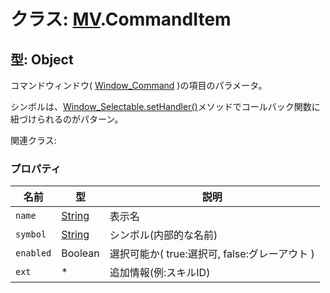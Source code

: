 # クラス: [MV](MV.md).CommandItem

## 型: Object
コマンドウィンドウ( [Window_Command](Window_Command.md) )の項目のパラメータ。

シンボルは、[Window_Selectable.setHandler()](Window_Selectable.md#sethandler-symbol-method)メソッドでコールバック関数に紐づけられるのがパターン。

関連クラス: 


### プロパティ

| 名前 | 型 | 説明 |
| --- | --- | --- |
| `name` | [String](String.md) | 表示名 |
| `symbol` | [String](String.md) | シンボル(内部的な名前) |
| `enabled` | Boolean | 選択可能か( true:選択可, false:グレーアウト ) |
| `ext` | * | 追加情報(例:スキルID) |

